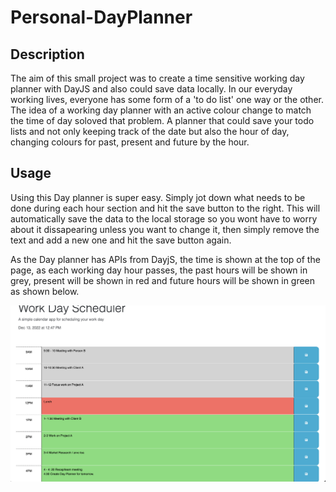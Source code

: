 # Personal-DayPlanner

## Description

The aim of this small project was to create a time sensitive working day planner with DayJS and also could save data locally.
In our everyday working lives, everyone has some form of a 'to do list' one way or the other. The idea of a working day planner with an active colour change to match the time of day soloved that problem. A planner that could save your todo lists and not only keeping track of the date but also the hour of day, changing colours for past, present and future by the hour.

## Usage

Using this Day planner is super easy. Simply jot down what needs to be done during each hour section and hit the save button to the right. This will automatically save the data to the local storage so you wont have to worry about it dissapearing unless you want to change it, then simply remove the text and add a new one and hit the save button again. 

As the Day planner has APIs from DayjS, the time is shown at the top of the page, as each working day hour passes, the past hours will be shown in grey, present will be shown in red and future hours will be shown in green as shown below.

![Screenshot-of-DayPlanner](./Assets/Screenshot%202022-12-13%20at%2012.47.44%20pm.png)
